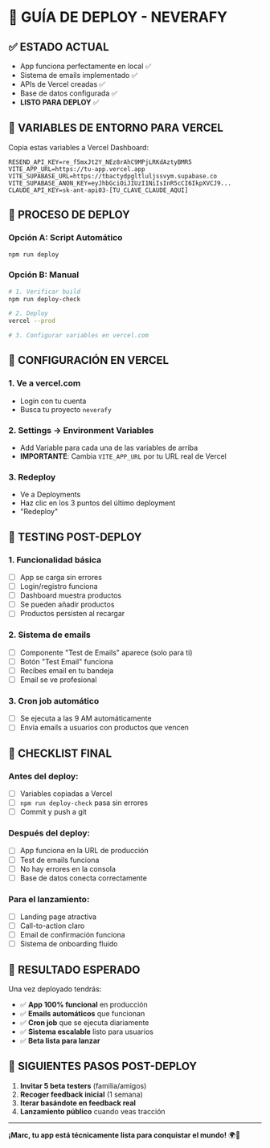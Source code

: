 # 🚀 GUÍA DE DEPLOY - NEVERAFY

## ✅ **ESTADO ACTUAL**
- App funciona perfectamente en local ✅
- Sistema de emails implementado ✅  
- APIs de Vercel creadas ✅
- Base de datos configurada ✅
- **LISTO PARA DEPLOY** ✅

## 🔧 **VARIABLES DE ENTORNO PARA VERCEL**

Copia estas variables a Vercel Dashboard:

```
RESEND_API_KEY=re_f5mxJt2Y_NEz8rAhC9MPjLRKdAztyBMR5
VITE_APP_URL=https://tu-app.vercel.app
VITE_SUPABASE_URL=https://tbactydpgltluljssvym.supabase.co
VITE_SUPABASE_ANON_KEY=eyJhbGciOiJIUzI1NiIsInR5cCI6IkpXVCJ9...
CLAUDE_API_KEY=sk-ant-api03-[TU_CLAVE_CLAUDE_AQUI]
```

## 🚀 **PROCESO DE DEPLOY**

### **Opción A: Script Automático**
```bash
npm run deploy
```

### **Opción B: Manual**
```bash
# 1. Verificar build
npm run deploy-check

# 2. Deploy
vercel --prod

# 3. Configurar variables en vercel.com
```

## 📝 **CONFIGURACIÓN EN VERCEL**

### **1. Ve a vercel.com**
- Login con tu cuenta
- Busca tu proyecto `neverafy`

### **2. Settings → Environment Variables**
- Add Variable para cada una de las variables de arriba
- **IMPORTANTE**: Cambia `VITE_APP_URL` por tu URL real de Vercel

### **3. Redeploy**
- Ve a Deployments
- Haz clic en los 3 puntos del último deployment
- "Redeploy"

## 🧪 **TESTING POST-DEPLOY**

### **1. Funcionalidad básica**
- [ ] App se carga sin errores
- [ ] Login/registro funciona  
- [ ] Dashboard muestra productos
- [ ] Se pueden añadir productos
- [ ] Productos persisten al recargar

### **2. Sistema de emails**
- [ ] Componente "Test de Emails" aparece (solo para ti)
- [ ] Botón "Test Email" funciona
- [ ] Recibes email en tu bandeja
- [ ] Email se ve profesional

### **3. Cron job automático** 
- [ ] Se ejecuta a las 9 AM automáticamente
- [ ] Envía emails a usuarios con productos que vencen

## 🎯 **CHECKLIST FINAL**

### **Antes del deploy:**
- [ ] Variables copiadas a Vercel
- [ ] `npm run deploy-check` pasa sin errores
- [ ] Commit y push a git

### **Después del deploy:**
- [ ] App funciona en la URL de producción
- [ ] Test de emails funciona
- [ ] No hay errores en la consola
- [ ] Base de datos conecta correctamente

### **Para el lanzamiento:**
- [ ] Landing page atractiva
- [ ] Call-to-action claro
- [ ] Email de confirmación funciona
- [ ] Sistema de onboarding fluido

## 🎉 **RESULTADO ESPERADO**

Una vez deployado tendrás:
- ✅ **App 100% funcional** en producción
- ✅ **Emails automáticos** que funcionan
- ✅ **Cron job** que se ejecuta diariamente
- ✅ **Sistema escalable** listo para usuarios
- ✅ **Beta lista para lanzar**

## 🚀 **SIGUIENTES PASOS POST-DEPLOY**

1. **Invitar 5 beta testers** (familia/amigos)
2. **Recoger feedback inicial** (1 semana)
3. **Iterar basándote en feedback real**
4. **Lanzamiento público** cuando veas tracción

---

**¡Marc, tu app está técnicamente lista para conquistar el mundo!** 🌍🥬
